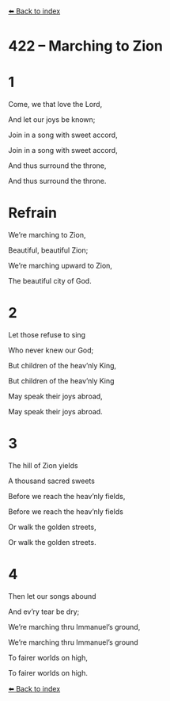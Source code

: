 [⬅️ Back to index](../README.md)

# 422 – Marching to Zion





# 1

Come, we that love the Lord,

And let our joys be known;

Join in a song with sweet accord,

Join in a song with sweet accord,

And thus surround the throne,

And thus surround the throne.



# Refrain

We’re marching to Zion,

Beautiful, beautiful Zion;

We’re marching upward to Zion,

The beautiful city of God.



# 2

Let those refuse to sing

Who never knew our God;

But children of the heav’nly King,

But children of the heav’nly King

May speak their joys abroad,

May speak their joys abroad.



# 3

The hill of Zion yields

A thousand sacred sweets

Before we reach the heav’nly fields,

Before we reach the heav’nly fields

Or walk the golden streets,

Or walk the golden streets.



# 4

Then let our songs abound

And ev’ry tear be dry;

We’re marching thru Immanuel’s ground,

We’re marching thru Immanuel’s ground

To fairer worlds on high,

To fairer worlds on high.

[⬅️ Back to index](../README.md)

